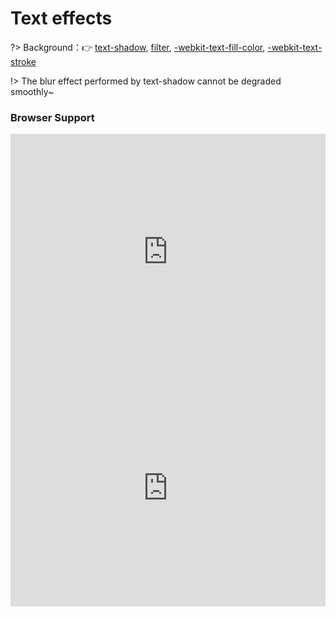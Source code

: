 
# Text effects

?> Background：:point_right: [text-shadow](https://developer.mozilla.org/zh-CN/docs/Web/CSS/text-shadow), [filter](https://developer.mozilla.org/zh-CN/docs/Web/CSS/filter), [-webkit-text-fill-color](https://developer.mozilla.org/en-US/docs/Web/CSS/-webkit-text-fill-color), [-webkit-text-stroke](https://developer.mozilla.org/en-US/docs/Web/CSS/-webkit-text-stroke)

<vuep template="#text-effects_tlp"></vuep>

<script v-pre type="text/x-template" id="text-effects_tlp">
<style>
  main {
    width: 100%;
    font: 180%/1.5 Baskerville, Palatino, serif;
  }
  main > div {
    display: flex;
    justify-content: space-around;
    align-items: center;
    flex-wrap: wrap;
  }
  main > div > h5 {
    width: 229px;
  }
  main > div > p {
    padding: 18px 28px;
    text-align: justify; 
    hyphens: auto;

  }
  main > div:nth-of-type(1) > p {
    background: hsl(40, 28.57% , 58.82%);
    color: hsl(40, 28.57% , 28.82%);
    text-shadow: 0 .03em .03em hsla(0,0%,100%,.8);
  }
  main > div:nth-of-type(2) > p {
    background: hsl(40, 28.57% , 28.82%);
    color: hsl(40, 28.57% , 58.82%);
    text-shadow: 0 .03em .03em black;
  }
  main > div:nth-of-type(3) > p {
    background: #b4a078;
    color: white;
    /* text-shadow: 1px 1px black, -1px -1px black, 1px -1px black, -1px 1px black; */
    text-shadow:  0 0 2px hsl(40, 28.57% , 28.82%), 
                  0 0 2px hsl(40, 28.57% , 28.82%), 
                  0 0 2px hsl(40, 28.57% , 28.82%), 
                  0 0 2px hsl(40, 28.57% , 28.82%), 
                  0 0 2px hsl(40, 28.57% , 28.82%),
                  0 0 2px hsl(40, 28.57% , 28.82%), 
                  0 0 2px hsl(40, 28.57% , 28.82%), 
                  0 0 2px hsl(40, 28.57% , 28.82%),  
                  0 0 2px hsl(40, 28.57% , 28.82%);
  }
  main > div:nth-of-type(4) > p {
    background: #b4a078;
    color: white;
  } 
  main > div:nth-of-type(4) > p text{
    fill: currentColor;
  }
  main > div:nth-of-type(4) > p svg{
    overflow: visible;
  }
  main > div:nth-of-type(4) > p use{
    stroke: hsl(40, 28.57% , 28.82%);
    stroke-width: 3;
    stroke-linejoin: round;
  }
  main > div:nth-of-type(5) > p,
  main > div:nth-of-type(6) > p,
  main > div:nth-of-type(7) > p {
    background: hsl(40, 28.57% , 28.82%);
  }
  main > div:nth-of-type(5) > p a, 
  main > div:nth-of-type(6) > p a, 
  main > div:nth-of-type(7) > p a {
    background: hsl(40, 28.57% , 28.82%);
    color: white;
    transition: .5s;
    font-weight: 500;
    text-shadow: 0 0 .1em, 0 0 .3em;
  }
  main > div:nth-of-type(5) > p a:hover{
    animation: .8s text-blink-effect infinite alternate;
  }
  main > div:nth-of-type(6) > p a:hover{
    color: transparent;
    text-shadow: 0 0 .1em white, 0 0 .3em white;
  }
  main > div:nth-of-type(7) > p a:hover{
    filter: blur(2px);
  }
  main > div:nth-of-type(8) > p {
    background: #b4a078;
    color: white;
    text-shadow:  0 1px hsl(0, 0%, 90%),
                  0 1px hsl(0, 0%, 90%), 
                  0 2px 4px hsla(0, 0%, 0%,.5); 
  }
  main > div:nth-of-type(9) > p {
    background: #b4a078;
    color: white;
    text-shadow:  1px 1px hsl(40, 28.57% , 28.82%), 2px 2px hsl(40, 28.57% , 28.82%),
                  3px 3px hsl(40, 28.57% , 28.82%), 4px 4px hsl(40, 28.57% , 28.82%);
  }
  main > div:nth-of-type(10) > p {
    background: linear-gradient(90deg, #b4a078, #333);
    -webkit-text-fill-color: white;
    -webkit-background-clip: text;
    -webkit-text-stroke: 5px transparent;
  }
  @keyframes text-blink-effect {
    50% {
      text-shadow: 0 0 .1em, 0 0 .3em;
    }
    to {
        text-shadow: 0 0 .1em;
    }
  }
</style>
<template>
  <main class="main">
    <div>
      <h5>1️⃣ Dark-color word with light background</h5>
      <p>You-need-to-know-css-tricks</p>
    </div>
    <div>
      <h5>2️⃣ light-color word with dark background</h5>
      <p>You-need-to-know-css-tricks</p>
    </div>
    <div>
      <h5>3️⃣ hollow word:text-shadow</h5>
      <p>You-need-to-know-css-tricks</p>
    </div>
    <div>
      <h5>4️⃣ hollow word-SVG</h5>
      <p>
        <svg width="300px" height="1em">
          <use xlink:href="#css" />
          <text id="css" y="1em">You-need-to-know-css-tricks</text>
        </svg>
      </p>
    </div>
    <div>
      <h5>5️⃣ External illuminating text:text-shadow</h5>
      <p><a>You-need-to-know-css-tricks</a></p>
    </div>
    <div>
      <h5>6️⃣ blur words:text-shadow</h5>
      <p><a>You-need-to-know-css-tricks</a></p>
    </div>
    <div>
      <h5>7️⃣ blur words:filter</h5>
      <p><a>You-need-to-know-css-tricks</a></p>
    </div>
    <div>
      <h5>8️⃣ text bump</h5>
      <p>You-need-to-know-css-tricks</p>
    </div>
    <div>
      <h5>9️⃣ text bump</h5>
      <p>You-need-to-know-css-tricks</p>
    </div>
    <div>
      <h5>⬇️ text gradient</h5>
      <p>You-need-to-know-css-tricks</p>
    </div>
  </main>
</template>
<script>
</script>
</script>

!> The blur effect performed by text-shadow cannot be degraded smoothly~

### Browser Support

<iframe
  width="100%"
  height="378px"
  frameborder="0"
  src="https://caniuse.bitsofco.de/embed/index.html?feat=css-gradients&amp;periods=future_1,current,past_1,past_2&accessible-colours=false">
</iframe>
<iframe
  width="100%"
  height="378px"
  frameborder="0"
  src="https://caniuse.bitsofco.de/embed/index.html?feat=text-stroke&periods=future_1,current,past_1,past_2&accessible-colours=false">
</iframe>
